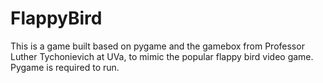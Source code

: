 # FlappyBird

This is a game built based on pygame and the gamebox from Professor Luther Tychonievich at UVa, to mimic the popular flappy bird video game. Pygame is required to run.
